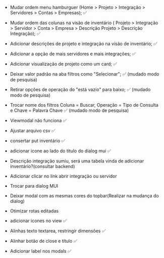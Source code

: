 
- Mudar ordem menu hamburguer (Home > Projeto > Integração > Servidores > Contas > Empresas); ✅

- Mudar ordem das colunas na visão de inventário ( Projeto > Integração > Servidor > Conta > Empresa > Descrição Projeto > Descrição Integração); ✅

- Adicionar descrições de projeto e integração na visão de inventário; ✅

- Adicionar a opção de mais servidores e mais integrações; ✅

- Adicionar visualização de projeto como um card; ✅

- Deixar valor padrão na aba filtros como "Selecionar"; ✅ (mudado modo de pesquisa)

- Retirar opções de operação do "está vazio" para baixo; ✅ (mudado modo de pesquisa)

- Trocar nome dos filtros Coluna = Buscar, Operação = Tipo de Consulta e Chave = Palavra Chave ✅ (mudado modo de pesquisa)

- Viewmodal não funciona ✅

- Ajustar arquivo csv ✅

- consertar put inventário ✅

- adicionar icone ao lado do titulo do dialog mui ✅

- Descrição integração sumiu, será uma tabela vinda de adicionar inventário?(consultar backend)

- Adicionar clicar no link abrir integração ou servidor

- Trocar para dialog MUI

- Deixar modal com as mesmas cores do topbar(Realizar na mudança do dialog)

- Otimizar rotas editadas

- adicionar icones no view ✅

- Alinhas texto textarea, restringir dimensões ✅

- Alinhar botão de close e título ✅

- Adicionar label nos modals ✅